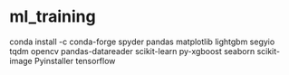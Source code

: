 # ml_training
conda install -c conda-forge spyder pandas matplotlib lightgbm segyio tqdm opencv pandas-datareader scikit-learn py-xgboost seaborn scikit-image Pyinstaller tensorflow 
